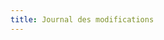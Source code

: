 ```yaml
---
title: Journal des modifications
---
```


<script setup>
import Page from '../../en/about/releases.md'
</script>

<Page />

